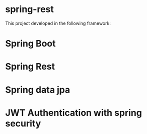 # spring-rest
This project developed in the following framework:
  # Spring Boot
  # Spring Rest
  # Spring data jpa
  # JWT Authentication with spring security
  
